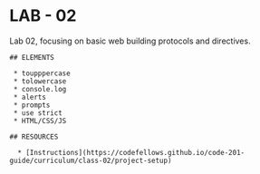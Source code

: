 # LAB - 02
  
  Lab 02, focusing on basic web building protocols and directives.

    ## ELEMENTS
  
     * toupppercase
     * tolowercase
     * console.log
     * alerts
     * prompts
     * use strict
     * HTML/CSS/JS

    ## RESOURCES
      
      * [Instructions](https://codefellows.github.io/code-201-guide/curriculum/class-02/project-setup)

      

